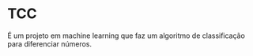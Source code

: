 # TCC

É um projeto em machine learning que faz um algoritmo de classificação para diferenciar números.
